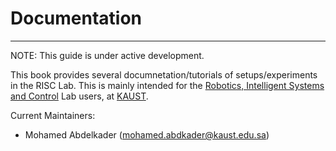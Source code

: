# Documentation

---
<div class="warning">
NOTE: This guide is under active development.
</div>

This book provides several documnetation/tutorials of setups/experiments in the RISC Lab. This is mainly intended for the [Robotics, Intelligent Systems and Control](https://risc.kaust.edu.sa/Pages/Home.aspx) Lab users, at [KAUST](http://www.kaust.edu.sa).

Current Maintainers:
* Mohamed Abdelkader (mohamed.abdkader@kaust.edu.sa)
